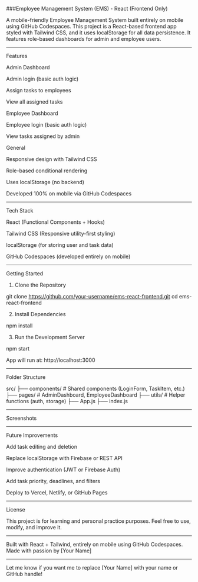 ###Employee Management System (EMS) - React (Frontend Only)

A mobile-friendly Employee Management System built entirely on mobile using GitHub Codespaces. This project is a React-based frontend app styled with Tailwind CSS, and it uses localStorage for all data persistence. It features role-based dashboards for admin and employee users.


---

Features

Admin Dashboard

Admin login (basic auth logic)

Assign tasks to employees

View all assigned tasks


Employee Dashboard

Employee login (basic auth logic)

View tasks assigned by admin


General

Responsive design with Tailwind CSS

Role-based conditional rendering

Uses localStorage (no backend)

Developed 100% on mobile via GitHub Codespaces



---

Tech Stack

React (Functional Components + Hooks)

Tailwind CSS (Responsive utility-first styling)

localStorage (for storing user and task data)

GitHub Codespaces (developed entirely on mobile)



---

Getting Started

1. Clone the Repository

git clone https://github.com/your-username/ems-react-frontend.git
cd ems-react-frontend

2. Install Dependencies

npm install

3. Run the Development Server

npm start

App will run at: http://localhost:3000


---

Folder Structure

src/
├── components/         # Shared components (LoginForm, TaskItem, etc.)
├── pages/              # AdminDashboard, EmployeeDashboard
├── utils/              # Helper functions (auth, storage)
├── App.js
├── index.js


---

Screenshots

<!-- Replace with actual image links -->



---

Future Improvements

Add task editing and deletion

Replace localStorage with Firebase or REST API

Improve authentication (JWT or Firebase Auth)

Add task priority, deadlines, and filters

Deploy to Vercel, Netlify, or GitHub Pages



---

License

This project is for learning and personal practice purposes. Feel free to use, modify, and improve it.


---

Built with React + Tailwind, entirely on mobile using GitHub Codespaces.
Made with passion by [Your Name]


---

Let me know if you want me to replace [Your Name] with your name or GitHub handle!

